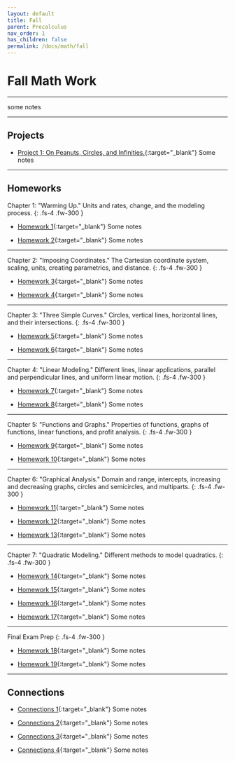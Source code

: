 ```yaml
---
layout: default
title: Fall
parent: Precalculus
nav_order: 1
has_children: false
permalink: /docs/math/fall
---
```


# Fall Math Work

---

some notes

---

## Projects

- [Project 1: On Peanuts, Circles, and Infinities.](https://sahana-sarangi.github.io/hahats/docs/math/hw/Sahana_Project1.pdf){:target="_blank"} Some notes

---

## Homeworks

Chapter 1: "Warming Up." Units and rates, change, and the modeling process.
{: .fs-4 .fw-300 }

- [Homework 1](https://sahana-sarangi.github.io/hahats/docs/math/hw/hw1.pdf){:target="_blank"} Some notes
  
- [Homework 2](https://sahana-sarangi.github.io/hahats/docs/math/hw/Homework2.pdf){:target="_blank"} Some notes

---

Chapter 2: "Imposing Coordinates." The Cartesian coordinate system, scaling, units, creating parametrics, and distance.
{: .fs-4 .fw-300 }

- [Homework 3](https://sahana-sarangi.github.io/hahats/docs/math/hw/hw3.pdf){:target="_blank"} Some notes

- [Homework 4](https://sahana-sarangi.github.io/hahats/docs/math/hw/hw4.pdf){:target="_blank"} Some notes

---

Chapter 3: "Three Simple Curves." Circles, vertical lines, horizontal lines, and their intersections.
{: .fs-4 .fw-300 }

- [Homework 5](https://sahana-sarangi.github.io/hahats/docs/math/hw/hw5.pdf){:target="_blank"} Some notes

- [Homework 6](https://sahana-sarangi.github.io/hahats/docs/math/hw/hw6.pdf){:target="_blank"} Some notes

---

Chapter 4: "Linear Modeling." Different lines, linear applications, parallel and perpendicular lines, and uniform linear motion.
{: .fs-4 .fw-300 }

- [Homework 7](https://sahana-sarangi.github.io/hahats/docs/math/hw/hw7.pdf){:target="_blank"} Some notes

- [Homework 8](https://sahana-sarangi.github.io/hahats/docs/math/hw/hw8.pdf){:target="_blank"} Some notes

---

Chapter 5: "Functions and Graphs." Properties of functions, graphs of functions, linear functions, and profit analysis.
{: .fs-4 .fw-300 }
- [Homework 9](https://sahana-sarangi.github.io/hahats/docs/math/hw/hw9.pdf){:target="_blank"} Some notes

- [Homework 10](https://sahana-sarangi.github.io/hahats/docs/math/hw/hw10.pdf){:target="_blank"} Some notes

---

Chapter 6: "Graphical Analysis." Domain and range, intercepts, increasing and decreasing graphs, circles and semicircles, and multiparts.
{: .fs-4 .fw-300 }
- [Homework 11](https://sahana-sarangi.github.io/hahats/docs/math/hw/hw11.pdf){:target="_blank"} Some notes

- [Homework 12](https://sahana-sarangi.github.io/hahats/docs/math/hw/hw12.pdf){:target="_blank"} Some notes

- [Homework 13](https://sahana-sarangi.github.io/hahats/docs/math/hw/hw13.pdf){:target="_blank"} Some notes

---

Chapter 7: "Quadratic Modeling." Different methods to model quadratics.
{: .fs-4 .fw-300 }
- [Homework 14](https://sahana-sarangi.github.io/hahats/docs/math/hw/hw14.pdf){:target="_blank"} Some notes

- [Homework 15](https://sahana-sarangi.github.io/hahats/docs/math/hw/hw15.pdf){:target="_blank"} Some notes

- [Homework 16](https://sahana-sarangi.github.io/hahats/docs/math/hw/hw16.pdf){:target="_blank"} Some notes

- [Homework 17](https://sahana-sarangi.github.io/hahats/docs/math/hw/hw17.pdf){:target="_blank"} Some notes

---

Final Exam Prep
{: .fs-4 .fw-300 }

- [Homework 18](https://sahana-sarangi.github.io/hahats/docs/math/hw/hw18.pdf){:target="_blank"} Some notes

- [Homework 19](https://sahana-sarangi.github.io/hahats/docs/math/hw/hw19.pdf){:target="_blank"} Some notes

---

## Connections

- [Connections 1](https://sahana-sarangi.github.io/hahats/docs/math/hw/connections1.pdf){:target="_blank"} Some notes

- [Connections 2](https://sahana-sarangi.github.io/hahats/docs/math/hw/Connections2.pdf){:target="_blank"} Some notes

- [Connections 3](https://sahana-sarangi.github.io/hahats/docs/math/hw/connections3.pdf){:target="_blank"} Some notes

- [Connections 4](https://sahana-sarangi.github.io/hahats/docs/math/hw/connections4.pdf){:target="_blank"} Some notes
